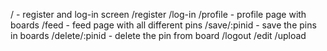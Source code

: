 / - register and log-in screen
/register
/log-in
/profile - profile page with boards
/feed - feed page with all different pins
/save/:pinid - save the pins in boards
/delete/:pinid - delete the pin from board
/logout
/edit
/upload 